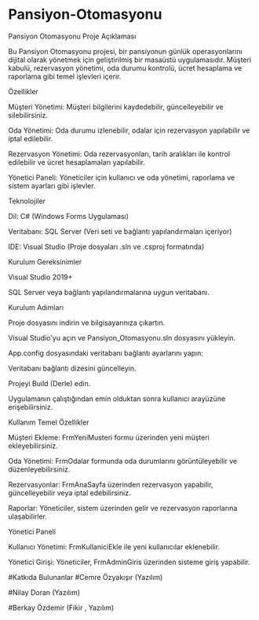 # Pansiyon-Otomasyonu

Pansiyon Otomasyonu
Proje Açıklaması

Bu Pansiyon Otomasyonu projesi, bir pansiyonun günlük operasyonlarını dijital olarak yönetmek için geliştirilmiş bir masaüstü uygulamasıdır. Müşteri kabulü, rezervasyon yönetimi, oda durumu kontrolü, ücret hesaplama ve raporlama gibi temel işlevleri içerir.

Özellikler

Müşteri Yönetimi: Müşteri bilgilerini kaydedebilir, güncelleyebilir ve silebilirsiniz.

Oda Yönetimi: Oda durumu izlenebilir, odalar için rezervasyon yapılabilir ve iptal edilebilir.

Rezervasyon Yönetimi: Oda rezervasyonları, tarih aralıkları ile kontrol edilebilir ve ücret hesaplamaları yapılabilir.

Yönetici Paneli: Yöneticiler için kullanıcı ve oda yönetimi, raporlama ve sistem ayarları gibi işlevler.

Teknolojiler

Dil: C# (Windows Forms Uygulaması)

Veritabanı: SQL Server (Veri seti ve bağlantı yapılandırmaları içeriyor)

IDE: Visual Studio (Proje dosyaları .sln ve .csproj formatında)

Kurulum
Gereksinimler

Visual Studio 2019+

SQL Server veya bağlantı yapılandırmalarına uygun veritabanı.

Kurulum Adımları

Proje dosyasını indirin ve bilgisayarınıza çıkartın.

Visual Studio'yu açın ve Pansiyon_Otomasyonu.sln dosyasını yükleyin.

App.config dosyasındaki veritabanı bağlantı ayarlarını yapın:

Veritabanı bağlantı dizesini güncelleyin.

Projeyi Build (Derle) edin.

Uygulamanın çalıştığından emin olduktan sonra kullanıcı arayüzüne erişebilirsiniz.

Kullanım
Temel Özellikler

Müşteri Ekleme: FrmYeniMusteri formu üzerinden yeni müşteri ekleyebilirsiniz.

Oda Yönetimi: FrmOdalar formunda oda durumlarını görüntüleyebilir ve düzenleyebilirsiniz.

Rezervasyonlar: FrmAnaSayfa üzerinden rezervasyon yapabilir, güncelleyebilir veya iptal edebilirsiniz.

Raporlar: Yöneticiler, sistem üzerinden gelir ve rezervasyon raporlarına ulaşabilirler.

Yönetici Paneli

Kullanıcı Yönetimi: FrmKullaniciEkle ile yeni kullanıcılar eklenebilir.

Yönetici Girişi: Yöneticiler, FrmAdminGiris üzerinden sisteme giriş yapabilir.

#Katkıda Bulunanlar
#Cemre Özyakışır (Yazılım)

#Nilay Doran (Yazılım)

#Berkay Özdemir (Fikir , Yazılım)
